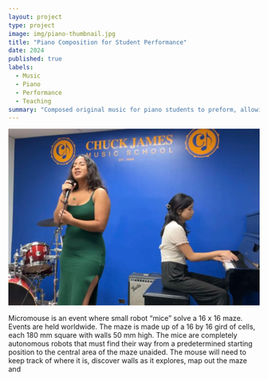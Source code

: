 ```yaml
---
layout: project
type: project
image: img/piano-thumbnail.jpg
title: "Piano Composition for Student Performance"
date: 2024
published: true
labels:
  - Music
  - Piano
  - Performance
  - Teaching
summary: "Composed original music for piano students to preform, allowing their imagination for their desired sound to become a real piece, and accompanied vocal students and student bands at live music events."
--- 
```


<div class="text-center p-4">
  <img width="550px" src="../img/piano-acc.png" class="img-thumbnail" >
</div>

Micromouse is an event where small robot “mice” solve a 16 x 16 maze.  Events are held worldwide.  The maze is made up of a 16 by 16 gird of cells, each 180 mm square with walls 50 mm high.  The mice are completely autonomous robots that must find their way from a predetermined starting position to the central area of the maze unaided.  The mouse will need to keep track of where it is, discover walls as it explores, map out the maze and 